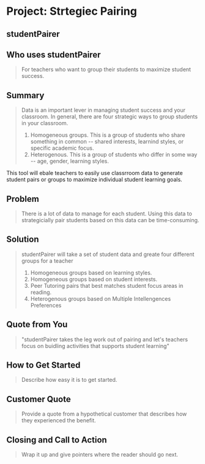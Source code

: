 # Project: Strtegiec Pairing #
 
## studentPairer ##
  <!-- > Name the product in a way the reader (i.e. your target customers) will understand. -->

## Who uses studentPairer ##
  <!-- > Describe who the market for the product is and what benefit they get. One sentence only underneath the title. -->
> For teachers who want to group their students to maximize student success.

## Summary ##
  <!-- > Give a summary of the product and the benefit. Assume the reader will not read anything else so make this paragraph good. -->
> Data is an important lever in managing student success and your classroom. In general, there are four strategic ways to group students in your classroom.
> 1. Homogeneous groups. This is a group of students who share something in common -- shared interests, learnind styles, or specific academic focus.
> 2. Heterogenous. This is a group of students who differ in some way -- age, gender, learning styles.

This tool will ebale teachers to easily use classrroom data to generate student pairs or groups to maximize individual student learning goals.

## Problem ##
  <!-- > Describe the problem your product solves. -->
> There is a lot of data to manage for each student. Using this data to strategicially pair students based on this data can be time-consuming.

## Solution ##
  <!-- > Describe how your product elegantly solves the problem. -->
  > studentPairer will take a set of student data and greate four different groups for a teacher
  > 1. Homogeneous groups based on learning styles.
  > 2. Homogeneous groups based on student interests.
  > 3. Peer Tutoring pairs that best matches student focus areas in reading.
  > 4. Heterogenous groups based on Multiple Intellengences Preferences

## Quote from You ##
  <!-- > A quote from a spokesperson in your company. -->
  > "studentPairer takes the leg work out of pairing and let's teachers focus on buidling activities that supports student learning" 

## How to Get Started ##
  > Describe how easy it is to get started.

## Customer Quote ##
  > Provide a quote from a hypothetical customer that describes how they experienced the benefit.

## Closing and Call to Action ##
  > Wrap it up and give pointers where the reader should go next.
